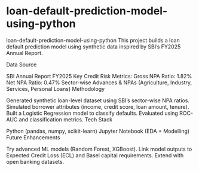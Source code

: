 # loan-default-prediction-model-using-python
loan-default-prediction-model-using-python
This project builds a loan default prediction model using synthetic data inspired by SBI’s FY2025 Annual Report.

Data Source

SBI Annual Report FY2025
Key Credit Risk Metrics:
Gross NPA Ratio: 1.82%
Net NPA Ratio: 0.47%
Sector-wise Advances & NPAs (Agriculture, Industry, Services, Personal Loans)
Methodology

Generated synthetic loan-level dataset using SBI’s sector-wise NPA ratios.
Simulated borrower attributes (income, credit score, loan amount, tenure).
Built a Logistic Regression model to classify defaults.
Evaluated using ROC-AUC and classification metrics.
Tech Stack

Python (pandas, numpy, scikit-learn)
Jupyter Notebook (EDA + Modelling)
Future Enhancements

Try advanced ML models (Random Forest, XGBoost).
Link model outputs to Expected Credit Loss (ECL) and Basel capital requirements.
Extend with open banking datasets.
